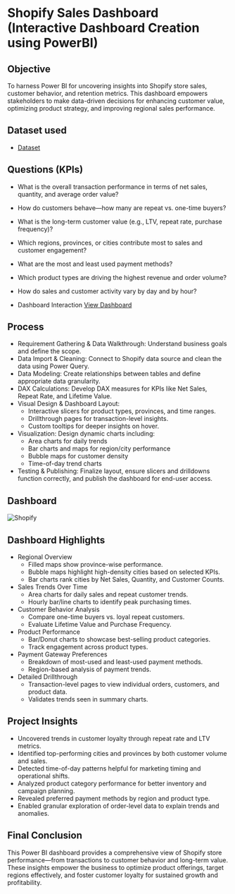 # Shopify Sales Dashboard (Interactive Dashboard Creation using PowerBI)
## Objective 
To harness Power BI for uncovering insights into Shopify store sales, customer behavior, and retention metrics. This dashboard empowers stakeholders to make data-driven decisions for enhancing customer value, optimizing product strategy, and improving regional sales performance.

## Dataset used
-	<a href="https://github.com/SelvaTharsan/Shopify-Sales-Dashboard-PowerBi/blob/main/Shopify%20Sales.xlsx"> Dataset </a>

## Questions (KPIs)
- What is the overall transaction performance in terms of net sales, quantity, and average order value?
- How do customers behave—how many are repeat vs. one-time buyers?
- What is the long-term customer value (e.g., LTV, repeat rate, purchase frequency)?
- Which regions, provinces, or cities contribute most to sales and customer engagement?
- What are the most and least used payment methods?
- Which product types are driving the highest revenue and order volume?
- How do sales and customer activity vary by day and by hour?


- Dashboard Interaction <a href="https://github.com/SelvaTharsan/Shopify-Sales-Dashboard-PowerBi/blob/main/Shopify.JPG"> View Dashboard </a>

## Process
- Requirement Gathering & Data Walkthrough: Understand business goals and define the scope.
- Data Import & Cleaning: Connect to Shopify data source and clean the data using Power Query.
- Data Modeling: Create relationships between tables and define appropriate data granularity.
- DAX Calculations: Develop DAX measures for KPIs like Net Sales, Repeat Rate, and Lifetime Value.
- Visual Design & Dashboard Layout:
    - Interactive slicers for product types, provinces, and time ranges.
    - Drillthrough pages for transaction-level insights.
    - Custom tooltips for deeper insights on hover.
- Visualization: Design dynamic charts including:
    - Area charts for daily trends
    - Bar charts and maps for region/city performance
    - Bubble maps for customer density
    - Time-of-day trend charts
- Testing & Publishing: Finalize layout, ensure slicers and drilldowns function correctly, and publish the dashboard for end-user access.


## Dashboard
![Shopify](https://github.com/user-attachments/assets/1f421dcd-e940-4745-b397-da25dc1b172b)


## Dashboard Highlights 
- Regional Overview
    - Filled maps show province-wise performance.
    - Bubble maps highlight high-density cities based on selected KPIs.
    - Bar charts rank cities by Net Sales, Quantity, and Customer Counts.
- Sales Trends Over Time
    - Area charts for daily sales and repeat customer trends.
    - Hourly bar/line charts to identify peak purchasing times.
- Customer Behavior Analysis
    - Compare one-time buyers vs. loyal repeat customers.
    - Evaluate Lifetime Value and Purchase Frequency.
- Product Performance
    - Bar/Donut charts to showcase best-selling product categories.
    - Track engagement across product types.
- Payment Gateway Preferences
    - Breakdown of most-used and least-used payment methods.
    - Region-based analysis of payment trends.
- Detailed Drillthrough
    - Transaction-level pages to view individual orders, customers, and product data.
    - Validates trends seen in summary charts.

## Project Insights
- Uncovered trends in customer loyalty through repeat rate and LTV metrics.
- Identified top-performing cities and provinces by both customer volume and sales.
- Detected time-of-day patterns helpful for marketing timing and operational shifts.
- Analyzed product category performance for better inventory and campaign planning.
- Revealed preferred payment methods by region and product type.
- Enabled granular exploration of order-level data to explain trends and anomalies.

  
## Final Conclusion 
This Power BI dashboard provides a comprehensive view of Shopify store performance—from transactions to customer behavior and long-term value. These insights empower the business to optimize product offerings, target regions effectively, and foster customer loyalty for sustained growth and profitability.




